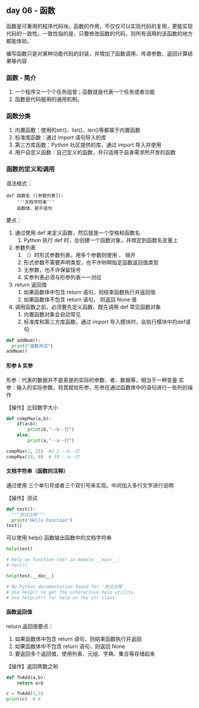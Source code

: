 ## day 06 - 函数

函数是可重用的程序代码块。函数的作用，不仅仅可以实现代码的复用，更能实现代码的一致性。一致性指的是，只要修改函数的代码，则所有调用的该函数的地方都能体验。

编写函数只是对某种功能代码的封装，并增加了函数调用、传递参数、返回计算结果等内容

### 函数 - 简介 

1. 一个程序又一个个任务组曾；函数就是代表一个任务或者功能
2. 函数是代码服用的通用机制。

### 函数分类

1. 内置函数：使用的str()、list()、len()等都属于内置函数
2. 标准库函数：通过 import 语句导入的库
3. 第三方库函数：Python 社区提供的库，通过 import 导入并使用
4. 用户自定义函数：自己定义的函数，并只适用于自身需求所开发的函数

### 函数的定义和调用

语法格式：

~~~
def 函数名 ([参数列表]):
    '''文档字符串'''
    函数体、若干语句
~~~

要点：
1. 通过使用 def 来定义函数，然后就是一个空格和函数名
   1. Python 执行 def 时，会创建一个函数对象，并绑定到函数名变量上
2. 参数列表
   1. （）时形式参数列表。用多个参数则使用 ， 隔开
   2. 形式参数不需要声明类型，也不许哟啊指定函数返回值类型
   3. 无参数，也不许保留括号
   4. 实参列表必须与形参列表一一对应
3. return 返回值
   1. 如果函数体中包含 return 语句，则结束函数执行并返回值
   2. 如果函数体不包含 return 语句， 则返回 None 值
4. 调用函数之前，必须要先定义函数，既先调用 def 常见函数对象
   1. 内置函数对象会自动常见
   2. 标准库和第三方库函数，通过 import 导入模块时，会执行模块中的def语句

~~~python
def addNum():
  print("函数测试")
addNum()
~~~

#### 形参 & 实参

形参：代表的数据并不是真是的实际的参数、者、数据等，相当于一种变量
实参：输入的实际参数，将其赋给形参，形参在通过函数体中的语句进行一些列的操作

【操作】比较数字大小

~~~python
def compMax(a,b):
    if(a<b):
        print(b,"--b--打")
    else:
        print(a,"--a--打")

compMax(1, 21)  #2 1 --b--打
compMax(19, 8)  # 19 --a--打
~~~

#### 文档字符串（函数的注释）

通过使用 三个单引号或者三个双引号来实现。中间加入多行文字进行说明

【操作】测试

~~~python
def test():
  """测试注释"""
  print("Hello Function")
test()
~~~

可以使用 help() 函数输出函数中的文档字符串

~~~python
help(test)

# Help on function test in module __main__:
# test()

help(test.__doc__)

# No Python documentation found for '测试注释'.
# Use help() to get the interactive help utility.
# Use help(str) for help on the str class.
~~~

#### 函数返回值

return 返回值要点：

  1. 如果函数体中包含 return 语句，则结束函数执行并返回
  2. 如果函数体中不包含 return 语句，则返回 None
  3. 要返回多个返回值，使用列表、元组、字典、集合等存储起来

【操作】返回两数之和

~~~python
def fnAdd(a,b):
    return a+b

c = fnAdd(1,5)
print(c)  # 6
~~~